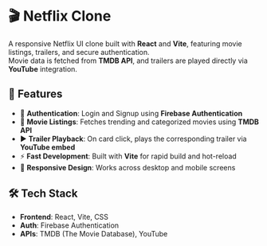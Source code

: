 # 🎬 Netflix Clone

A responsive Netflix UI clone built with **React** and **Vite**, featuring movie listings, trailers, and secure authentication.  
Movie data is fetched from **TMDB API**, and trailers are played directly via **YouTube** integration.

## 🚀 Features

- 🔐 **Authentication**: Login and Signup using **Firebase Authentication**
- 🎥 **Movie Listings**: Fetches trending and categorized movies using **TMDB API**
- ▶️ **Trailer Playback**: On card click, plays the corresponding trailer via **YouTube embed**
- ⚡ **Fast Development**: Built with **Vite** for rapid build and hot-reload
- 📱 **Responsive Design**: Works across desktop and mobile screens

## 🛠️ Tech Stack

- **Frontend**: React, Vite, CSS
- **Auth**: Firebase Authentication
- **APIs**: TMDB (The Movie Database), YouTube
